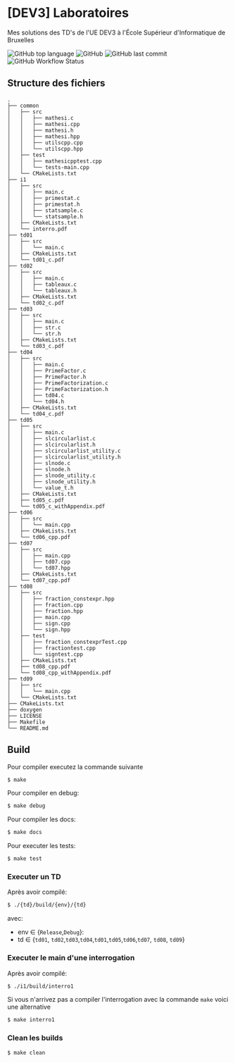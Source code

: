 # [DEV3] Laboratoires

Mes solutions des TD's de l'UE DEV3 à l'École Supérieur d'Informatique de Bruxelles

![GitHub top language](https://img.shields.io/github/languages/top/asassoye/ESI-DEV3-Labos?style=for-the-badge)
![GitHub](https://img.shields.io/github/license/asassoye/ESI-DEV3-Labos?style=for-the-badge)
![GitHub last commit](https://img.shields.io/github/last-commit/asassoye/ESI-DEV3-Labos?style=for-the-badge)
![GitHub Workflow Status](https://img.shields.io/github/workflow/status/asassoye/ESI-DEV3-Labos/Build/master?style=for-the-badge)

## Structure des fichiers

```
.
├── common
│   ├── src
│   │   ├── mathesi.c
│   │   ├── mathesi.cpp
│   │   ├── mathesi.h
│   │   ├── mathesi.hpp
│   │   ├── utilscpp.cpp
│   │   └── utilscpp.hpp
│   ├── test
│   │   ├── mathesicpptest.cpp
│   │   └── tests-main.cpp
│   └── CMakeLists.txt
├── i1
│   ├── src
│   │   ├── main.c
│   │   ├── primestat.c
│   │   ├── primestat.h
│   │   ├── statsample.c
│   │   └── statsample.h
│   ├── CMakeLists.txt
│   └── interro.pdf
├── td01
│   ├── src
│   │   └── main.c
│   ├── CMakeLists.txt
│   └── td01_c.pdf
├── td02
│   ├── src
│   │   ├── main.c
│   │   ├── tableaux.c
│   │   └── tableaux.h
│   ├── CMakeLists.txt
│   └── td02_c.pdf
├── td03
│   ├── src
│   │   ├── main.c
│   │   ├── str.c
│   │   └── str.h
│   ├── CMakeLists.txt
│   └── td03_c.pdf
├── td04
│   ├── src
│   │   ├── main.c
│   │   ├── PrimeFactor.c
│   │   ├── PrimeFactor.h
│   │   ├── PrimeFactorization.c
│   │   ├── PrimeFactorization.h
│   │   ├── td04.c
│   │   └── td04.h
│   ├── CMakeLists.txt
│   └── td04_c.pdf
├── td05
│   ├── src
│   │   ├── main.c
│   │   ├── slcircularlist.c
│   │   ├── slcircularlist.h
│   │   ├── slcircularlist_utility.c
│   │   ├── slcircularlist_utility.h
│   │   ├── slnode.c
│   │   ├── slnode.h
│   │   ├── slnode_utility.c
│   │   ├── slnode_utility.h
│   │   └── value_t.h
│   ├── CMakeLists.txt
│   ├── td05_c.pdf
│   └── td05_c_withAppendix.pdf
├── td06
│   ├── src
│   │   └── main.cpp
│   ├── CMakeLists.txt
│   └── td06_cpp.pdf
├── td07
│   ├── src
│   │   ├── main.cpp
│   │   ├── td07.cpp
│   │   └── td07.hpp
│   ├── CMakeLists.txt
│   └── td07_cpp.pdf
├── td08
│   ├── src
│   │   ├── fraction_constexpr.hpp
│   │   ├── fraction.cpp
│   │   ├── fraction.hpp
│   │   ├── main.cpp
│   │   ├── sign.cpp
│   │   └── sign.hpp
│   ├── test
│   │   ├── fraction_constexprTest.cpp
│   │   ├── fractiontest.cpp
│   │   └── signtest.cpp
│   ├── CMakeLists.txt
│   ├── td08_cpp.pdf
│   └── td08_cpp_withAppendix.pdf
├── td09
│   ├── src
│   │   └── main.cpp
│   └── CMakeLists.txt
├── CMakeLists.txt
├── doxygen
├── LICENSE
├── Makefile
└── README.md
```

## Build

Pour compiler executez la commande suivante

```bash
$ make
```

Pour compiler en debug:

```bash
$ make debug
```

Pour compiler les docs:

```bash
$ make docs
```

Pour executer les tests:

```bash
$ make test
```

### Executer un TD

Après avoir compilé:

```bash
$ ./{td}/build/{env}/{td}
```

avec:

- env ∈ {`Release`,`Debug`}:
- td ∈ {`td01`, `td02`,`td03`,`td04`,`td01`,`td05`,`td06`,`td07`, `td08`, `td09`}

### Executer le main d'une interrogation

Après avoir compilé:

```bash
$ ./i1/build/interro1
```

Si vous n'arrivez pas a compiler l'interrogation avec la commande `make` voici une alternative

```bash
$ make interro1
```

### Clean les builds
```bash
$ make clean
```
